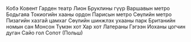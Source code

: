 Кобэ
Ковент Гарден театр
Лион
Бруклины гүүр
Варшавын метро
Бодьгаяа
Токиогийн хааны ордон
Парисын метро
Сөүлийн метро
Пизагийн хазгай цамхаг
Сөүлийн шинжлэх ухааны парк
Британийн номын сан
Монсон
Түмэн хот
Хар хот
Латераны Гэгээн Иоханы цогчин дуган
Сайо гол
Сопот (Польш)
